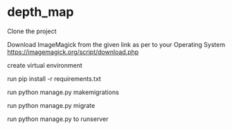 # depth_map
Clone the project

Download ImageMagick from the given link as per to your Operating System  https://imagemagick.org/script/download.php 

create virtual environment

run pip install -r requirements.txt

run python manage.py makemigrations

run python manage.py migrate

run python manage.py to runserver

